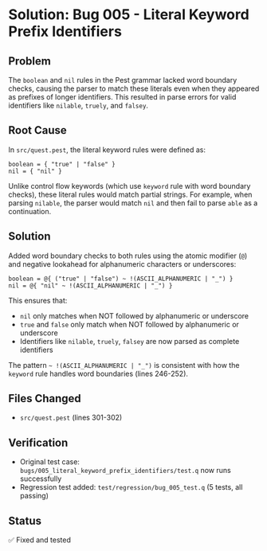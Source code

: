 # Solution: Bug 005 - Literal Keyword Prefix Identifiers

## Problem
The `boolean` and `nil` rules in the Pest grammar lacked word boundary checks, causing the parser to match these literals even when they appeared as prefixes of longer identifiers. This resulted in parse errors for valid identifiers like `nilable`, `truely`, and `falsey`.

## Root Cause
In `src/quest.pest`, the literal keyword rules were defined as:
```pest
boolean = { "true" | "false" }
nil = { "nil" }
```

Unlike control flow keywords (which use `keyword` rule with word boundary checks), these literal rules would match partial strings. For example, when parsing `nilable`, the parser would match `nil` and then fail to parse `able` as a continuation.

## Solution
Added word boundary checks to both rules using the atomic modifier (`@`) and negative lookahead for alphanumeric characters or underscores:

```pest
boolean = @{ ("true" | "false") ~ !(ASCII_ALPHANUMERIC | "_") }
nil = @{ "nil" ~ !(ASCII_ALPHANUMERIC | "_") }
```

This ensures that:
- `nil` only matches when NOT followed by alphanumeric or underscore
- `true` and `false` only match when NOT followed by alphanumeric or underscore
- Identifiers like `nilable`, `truely`, `falsey` are now parsed as complete identifiers

The pattern `~ !(ASCII_ALPHANUMERIC | "_")` is consistent with how the `keyword` rule handles word boundaries (lines 246-252).

## Files Changed
- `src/quest.pest` (lines 301-302)

## Verification
- Original test case: `bugs/005_literal_keyword_prefix_identifiers/test.q` now runs successfully
- Regression test added: `test/regression/bug_005_test.q` (5 tests, all passing)

## Status
✅ Fixed and tested
